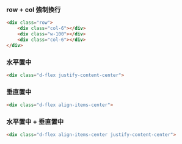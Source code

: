 ### row + col 強制換行
``` html
<div class="row">
    <div class="col-6"></div>
    <div class="w-100"></div>
    <div class="col-6"></div>
</div>
```

### 水平置中
``` html
<div class="d-flex justify-content-center">
```

### 垂直置中
``` html
<div class="d-flex align-items-center">
```
      
###  水平置中 + 垂直置中
``` html
<div class="d-flex align-items-center justify-content-center">
```